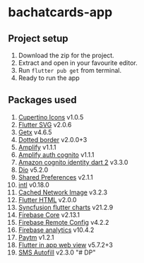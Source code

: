 # bachatcards-app

## Project setup
1. Download the zip for the project.
2. Extract and open in your favourite editor.
3. Run ``flutter pub get`` from terminal.
4. Ready to run the app

## Packages used
1. [Cupertino Icons](https://pub.dev/packages/cupertino_icons) v1.0.5
2. [Flutter SVG](https://pub.dev/packages/flutter_svg) v2.0.6
3. [Getx](https://pub.dev/packages/get) v4.6.5
4. [Dotted border](https://pub.dev/packages/dotted_border) v2.0.0+3
5. [Amplify](https://pub.dev/packages/amplify_flutter) v1.1.1
6. [Amplify auth cognito](https://pub.dev/packages/amplify_auth_cognito) v1.1.1
7. [Amazon cognito identity dart 2](https://pub.dev/packages/amazon_cognito_identity_dart_2) v3.3.0
8. [Dio](https://pub.dev/packages/dio) v5.2.0
9. [Shared Preferences](https://pub.dev/packages/shared_preferences) v2.1.1
10. [intl](https://pub.dev/packages/intl) v0.18.0
11. [Cached Network Image](https://pub.dev/packages/cached_network_image) v3.2.3
12. [Flutter HTML](https://pub.dev/packages/flutter_html) v2.0.0
13. [Syncfusion flutter charts](https://pub.dev/packages/syncfusion_flutter_charts) v21.2.9
14. [Firebase Core](https://pub.dev/packages/firebase_core) v2.13.1
15. [Firebase Remote Config](https://pub.dev/packages/firebase_remote_config) v4.2.2
16. [Firebase analytics](https://pub.dev/packages/firebase_analytics) v10.4.2
17. [Paytm](https://pub.dev/packages/paytm_allinonesdk) v1.2.1
18. [Flutter in app web view](https://pub.dev/packages/flutter_inappwebview) v5.7.2+3
19. [SMS Autofill](https://pub.dev/packages/sms_autofill) v2.3.0
"# DP" 
